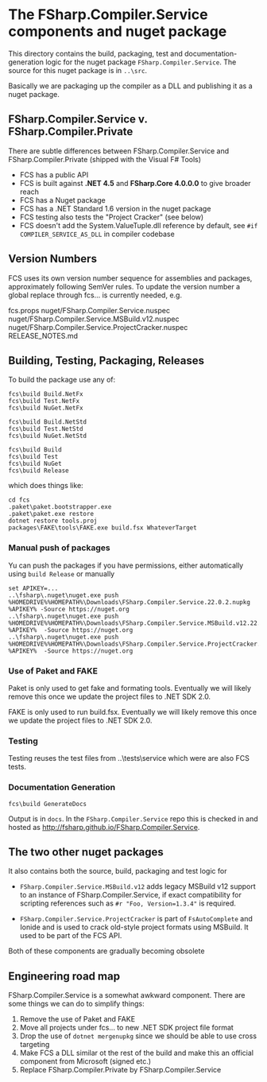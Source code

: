 

# The FSharp.Compiler.Service components and nuget package

This directory contains the build, packaging, test and documentation-generation logic for the nuget package ``FSharp.Compiler.Service``.  The source for this nuget
package is in ``..\src``.

Basically we are packaging up the compiler as a DLL and publishing it as a nuget package.

## FSharp.Compiler.Service v. FSharp.Compiler.Private

There are subtle differences between FSharp.Compiler.Service and FSharp.Compiler.Private (shipped with the Visual F# Tools)

- FCS has a public API 
- FCS is built against **.NET 4.5** and **FSharp.Core 4.0.0.0** to give broader reach
- FCS has a Nuget package
- FCS has a .NET Standard 1.6 version in the nuget package
- FCS testing also tests the "Project Cracker" (see below)
- FCS doesn't add the System.ValueTuple.dll reference by default, see ``#if COMPILER_SERVICE_AS_DLL`` in compiler codebase


## Version Numbers

FCS uses its own version number sequence for assemblies and packages, approximately following SemVer rules.
To update the version number a global replace through fcs\... is currently needed, e.g.

   fcs.props
   nuget/FSharp.Compiler.Service.nuspec
   nuget/FSharp.Compiler.Service.MSBuild.v12.nuspec
   nuget/FSharp.Compiler.Service.ProjectCracker.nuspec
   RELEASE_NOTES.md

## Building, Testing, Packaging, Releases

To build the package use any of:

    fcs\build Build.NetFx
    fcs\build Test.NetFx
    fcs\build NuGet.NetFx

    fcs\build Build.NetStd
    fcs\build Test.NetStd
    fcs\build NuGet.NetStd

    fcs\build Build
    fcs\build Test
    fcs\build NuGet
    fcs\build Release

which does things like:

    cd fcs
    .paket\paket.bootstrapper.exe
    .paket\paket.exe restore
    dotnet restore tools.proj
    packages\FAKE\tools\FAKE.exe build.fsx WhateverTarget

### Manual push of packages

Yu can push the packages if you have permissions, either automatically using ``build Release`` or manually

    set APIKEY=...
    ..\fsharp\.nuget\nuget.exe push %HOMEDRIVE%%HOMEPATH%\Downloads\FSharp.Compiler.Service.22.0.2.nupkg %APIKEY% -Source https://nuget.org 
    ..\fsharp\.nuget\nuget.exe push %HOMEDRIVE%%HOMEPATH%\Downloads\FSharp.Compiler.Service.MSBuild.v12.22.0.2.nupkg %APIKEY%  -Source https://nuget.org
    ..\fsharp\.nuget\nuget.exe push %HOMEDRIVE%%HOMEPATH%\Downloads\FSharp.Compiler.Service.ProjectCracker.22.0.2.nupkg %APIKEY%  -Source https://nuget.org
    

### Use of Paket and FAKE

Paket is only used to get fake and formating tools.  Eventually we will likely remove this once we update the project files to .NET SDK 2.0.

FAKE is only used to run build.fsx.  Eventually we will likely remove this once we update the project files to .NET SDK 2.0.

### Testing

Testing reuses the test files from ..\tests\service which were are also FCS tests. 


### Documentation Generation

    fcs\build GenerateDocs

Output is in ``docs``.  In the ``FSharp.Compiler.Service`` repo this is checked in and hosted as http://fsharp.github.io/FSharp.Compiler.Service.


## The two other nuget packages

It also contains both the source, build, packaging and test logic for 

* ``FSharp.Compiler.Service.MSBuild.v12`` adds legacy MSBuild v12 support to an instance of FSharp.Compiler.Service, if exact compatibility for scripting references such as ``#r "Foo, Version=1.3.4"`` is required. 

* ``FSharp.Compiler.Service.ProjectCracker`` is part of ``FsAutoComplete`` and Ionide and is used to crack old-style project formats using MSBuild. It used to be part of the FCS API.

Both of these components are gradually becoming obsolete

## Engineering road map

FSharp.Compiler.Service is a somewhat awkward component. There are some things we can do to simplify things:

1. Remove the use of Paket and FAKE
1. Move all projects under fcs\... to new .NET SDK project file format 
1. Drop the use of ``dotnet mergenupkg`` since we should be able to use cross targeting
1. Make FCS a DLL similar ot the rest of the build and make this an official component from Microsoft (signed etc.)
1. Replace FSharp.Compiler.Private by FSharp.Compiler.Service

